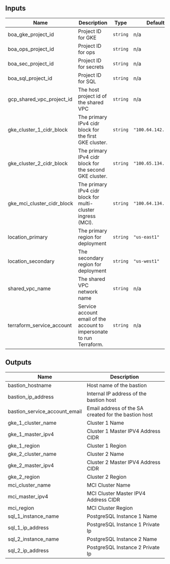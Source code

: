 <!-- BEGINNING OF PRE-COMMIT-TERRAFORM DOCS HOOK -->
## Inputs

| Name | Description | Type | Default | Required |
|------|-------------|------|---------|:--------:|
| boa\_gke\_project\_id | Project ID for GKE | `string` | n/a | yes |
| boa\_ops\_project\_id | Project ID for ops | `string` | n/a | yes |
| boa\_sec\_project\_id | Project ID for secrets | `string` | n/a | yes |
| boa\_sql\_project\_id | Project ID for SQL | `string` | n/a | yes |
| gcp\_shared\_vpc\_project\_id | The host project id of the shared VPC | `string` | n/a | yes |
| gke\_cluster\_1\_cidr\_block | The primary IPv4 cidr block for the first GKE cluster. | `string` | `"100.64.142.0/28"` | no |
| gke\_cluster\_2\_cidr\_block | The primary IPv4 cidr block for the second GKE cluster. | `string` | `"100.65.134.0/28"` | no |
| gke\_mci\_cluster\_cidr\_block | The primary IPv4 cidr block for multi-cluster ingress (MCI). | `string` | `"100.64.134.0/28"` | no |
| location\_primary | The primary region for deployment | `string` | `"us-east1"` | no |
| location\_secondary | The secondary region for deployment | `string` | `"us-west1"` | no |
| shared\_vpc\_name | The shared VPC network name | `string` | n/a | yes |
| terraform\_service\_account | Service account email of the account to impersonate to run Terraform. | `string` | n/a | yes |

## Outputs

| Name | Description |
|------|-------------|
| bastion\_hostname | Host name of the bastion |
| bastion\_ip\_address | Internal IP address of the bastion host |
| bastion\_service\_account\_email | Email address of the SA created for the bastion host |
| gke\_1\_cluster\_name | Cluster 1 Name |
| gke\_1\_master\_ipv4 | Cluster 1 Master IPV4 Address CIDR |
| gke\_1\_region | Cluster 1 Region |
| gke\_2\_cluster\_name | Cluster 2 Name |
| gke\_2\_master\_ipv4 | Cluster 2 Master IPV4 Address CIDR |
| gke\_2\_region | Cluster 2 Region |
| mci\_cluster\_name | MCI Cluster Name |
| mci\_master\_ipv4 | MCI Cluster Master IPV4 Address CIDR |
| mci\_region | MCI Cluster Region |
| sql\_1\_instance\_name | PostgreSQL Instance 1 Name |
| sql\_1\_ip\_address | PostgreSQL Instance 1 Private Ip |
| sql\_2\_instance\_name | PostgreSQL Instance 2 Name |
| sql\_2\_ip\_address | PostgreSQL Instance 2 Private Ip |

<!-- END OF PRE-COMMIT-TERRAFORM DOCS HOOK -->
